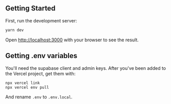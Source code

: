 ## Getting Started

First, run the development server:

```bash
yarn dev
```

Open [http://localhost:3000](http://localhost:3000) with your browser to see the result.

## Getting .env variables

You'll need the supabase client and admin keys. After you've been added to the
Vercel project, get them with:

```
npx vercel link
npx vercel env pull
```

And rename `.env` to `.env.local`.
